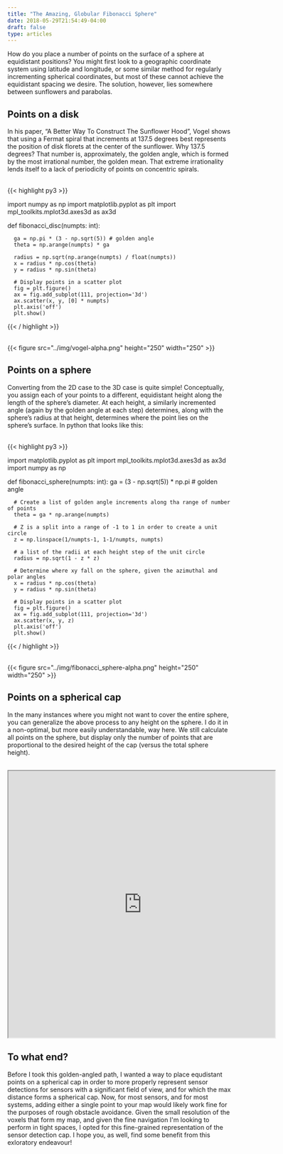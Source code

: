 ```yaml
---
title: "The Amazing, Globular Fibonacci Sphere"
date: 2018-05-29T21:54:49-04:00
draft: false
type: articles
---
```


How do you place a number of points on the surface of a sphere at equidistant positions? You might first look to a geographic coordinate system using latitude and longitude, or some similar method for regularly incrementing spherical coordinates, but most of these cannot achieve the equidistant spacing we desire. The solution, however, lies somewhere between sunflowers and parabolas.

## Points on a disk
In his paper, “A Better Way To Construct The Sunflower Hood”, Vogel shows that using a Fermat spiral that increments at 137.5 degrees best represents the position of disk florets at the center of the sunflower. Why 137.5 degrees? That number is, approximately, the golden angle, which is formed by the most irrational number, the golden mean. That extreme irrationality lends itself to a lack of periodicity of points on concentric spirals.

<br>
{{< highlight py3 >}}
  
  import numpy as np
  import matplotlib.pyplot as plt
  import mpl_toolkits.mplot3d.axes3d as ax3d

  def fibonacci_disc(numpts: int):

      ga = np.pi * (3 - np.sqrt(5)) # golden angle
	  theta = np.arange(numpts) * ga

      radius = np.sqrt(np.arange(numpts) / float(numpts))
	  x = radius * np.cos(theta)
	  y = radius * np.sin(theta)

      # Display points in a scatter plot
	  fig = plt.figure()
	  ax = fig.add_subplot(111, projection='3d')
	  ax.scatter(x, y, [0] * numpts)
	  plt.axis('off')
	  plt.show()
  
{{< / highlight >}}

<br>
{{< figure src="../img/vogel-alpha.png" height="250" width="250" >}}
<br>

## Points on a sphere
Converting from the 2D case to the 3D case is quite simple! Conceptually, you assign each of your points to a different, equidistant height along the length of the sphere’s diameter. At each height, a similarly incremented angle (again by the golden angle at each step) determines, along with the sphere’s radius at that height, determines where the point lies on the sphere’s surface. In python that looks like this:

<br>
{{< highlight py3 >}}
  
  import matplotlib.pyplot as plt
  import mpl_toolkits.mplot3d.axes3d as ax3d
  import numpy as np

  def fibonacci_sphere(numpts: int):
      ga = (3 - np.sqrt(5)) * np.pi # golden angle

      # Create a list of golden angle increments along tha range of number of points
	  theta = ga * np.arange(numpts)

      # Z is a split into a range of -1 to 1 in order to create a unit circle
	  z = np.linspace(1/numpts-1, 1-1/numpts, numpts)

      # a list of the radii at each height step of the unit circle
	  radius = np.sqrt(1 - z * z)

      # Determine where xy fall on the sphere, given the azimuthal and polar angles
	  x = radius * np.cos(theta)
	  y = radius * np.sin(theta)

      # Display points in a scatter plot
	  fig = plt.figure()
	  ax = fig.add_subplot(111, projection='3d')
	  ax.scatter(x, y, z)
	  plt.axis('off')
	  plt.show()
  
{{< / highlight >}}

<br>
{{< figure src="../img/fibonacci_sphere-alpha.png" height="250" width="250" >}}
<br>

## Points on a spherical cap
In the many instances where you might not want to cover the entire sphere, you can generalize the above process to any height on the sphere. I do it in a non-optimal, but more easily understandable, way here. We still calculate all points on the sphere, but display only the number of points that are proportional to the desired height of the cap (versus the total sphere height).

<br>
<iframe src="https://www.openprocessing.org/sketch/558955/embed/" width="600" height="600"></iframe>
<br>

## To what end?
Before I took this golden-angled path, I wanted a way to place equdistant points on a spherical cap in order to more properly represent sensor detections for sensors with a significant field of view, and for which the max distance forms a spherical cap. Now, for most sensors, and for most systems, adding either a single point to your map would likely work fine for the purposes of rough obstacle avoidance. Given the small resolution of the voxels that form my map, and given the fine navigation I'm looking to perform in tight spaces, I opted for this fine-grained representation of the sensor detection cap. I hope you, as well, find some benefit from this exloratory endeavour!